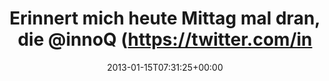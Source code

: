 ---
retweeted: false
source: <a href="http://erased3772509.com" rel="nofollow">erased3772509</a>
entities:
  hashtags: []
  symbols: []
  user_mentions:
  - name: INNOQ
    screen_name: INNOQ
    indices:
    - '41'
    - '47'
    id_str: '67238740'
    id: '67238740'
  - name: Cologne.rb/Kölsch.rb
    screen_name: colognerb
    indices:
    - '58'
    - '68'
    id_str: '461078077'
    id: '461078077'
  urls: []
display_text_range:
- '0'
- '127'
favorite_count: '1'
id_str: '291085162689740801'
truncated: false
retweet_count: '1'
id: '291085162689740801'
created_at: Tue Jan 15 07:31:25 +0000 2013
favorited: false
full_text: Erinnert mich heute Mittag mal dran, die [@innoQ](https://twitter.com/innoQ)
  Folks zur [@Colognerb](https://twitter.com/Colognerb) einzuladen. Sonst denke ich
  erst wieder morgen Abend dran.
lang: de
tags:
- pesos/twitter
date: '2013-01-15T07:31:25+00:00'
src: https://twitter.com/bascht/status/291085162689740801
original_url: https://twitter.com/bascht/status/291085162689740801
type: twitter_tweet
text: Erinnert mich heute Mittag mal dran, die [@innoQ](https://twitter.com/innoQ)
  Folks zur [@Colognerb](https://twitter.com/Colognerb) einzuladen. Sonst denke ich
  erst wieder morgen Abend dran.
title: Erinnert mich heute Mittag mal dran, die @innoQ (https://twitter.com/in

---